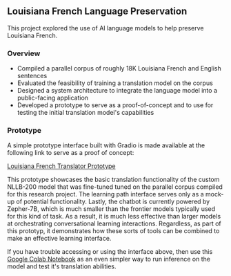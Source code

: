 ## Louisiana French Language Preservation
This project explored the use of AI language models to help preserve Louisiana French.

### Overview
- Compiled a parallel corpus of roughly 18K Louisiana French and English sentences
- Evaluated the feasibility of training a translation model on the corpus
- Designed a system architecture to integrate the language model into a public-facing application
- Developed a prototype to serve as a proof-of-concept and to use for testing the initial translation model's capabilities

### Prototype
A simple prototype interface built with Gradio is made available at the following link to serve as a proof of concept:

[Louisiana French Translator Prototype](https://huggingface.co/spaces/c-walls/Louisiana-French) 

This prototype showcases the basic translation functionality of the custom NLLB-200 model that was fine-tuned tuned on the parallel corpus compiled for this research project. The learning path interface serves only as a mock-up of potential functionality. Lastly, the chatbot is currently powered by Zepher-7B, which is much smaller than the frontier models typically used for this kind of task. As a result, it is much less effective than larger models at orchestrating conversational learning interactions. Regardless, as part of this prototyp, it demonstrates how these sorts of tools can be combined to make an effective learning interface. 

If you have trouble accessing or using the interface above, then use this [Google Colab Notebook](https://colab.research.google.com/drive/1raMg-TpSXWfhNMLUl8XIkanC7wcEFQW6?usp=sharing) as an even simpler way to run inference on the model and test it's translation abilities.
